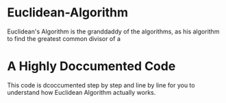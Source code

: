 # Euclidean-Algorithm
Euclidean's Algorithm is the granddaddy of the algorithms, as his algorithm to find the greatest common divisor of a  
# A Highly Doccumented Code
This code is dcoccumented step by step and line by line for you to understand how Euclidean Algorithm actually works.
